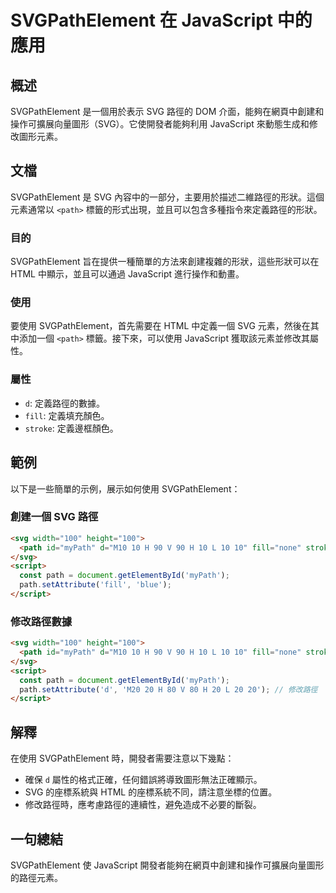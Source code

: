 <!--
Meta Description: # SVGPathElement 在 JavaScript 中的應用 ## 概述 SVGPathElement 是一個用於表示 SVG 路徑的 DOM 介面，能夠在網頁中創建和操作可擴展向量圖形（SVG）。它使開發者能夠利用 JavaScript 來動態生成和修改圖形元素。 ## 文檔 SVGPat...
Meta Keywords: svg, svgpathelement, path, javascript, html
-->

# SVGPathElement 在 JavaScript 中的應用

## 概述
SVGPathElement 是一個用於表示 SVG 路徑的 DOM 介面，能夠在網頁中創建和操作可擴展向量圖形（SVG）。它使開發者能夠利用 JavaScript 來動態生成和修改圖形元素。

## 文檔
SVGPathElement 是 SVG 內容中的一部分，主要用於描述二維路徑的形狀。這個元素通常以 `<path>` 標籤的形式出現，並且可以包含多種指令來定義路徑的形狀。

### 目的
SVGPathElement 旨在提供一種簡單的方法來創建複雜的形狀，這些形狀可以在 HTML 中顯示，並且可以通過 JavaScript 進行操作和動畫。

### 使用
要使用 SVGPathElement，首先需要在 HTML 中定義一個 SVG 元素，然後在其中添加一個 `<path>` 標籤。接下來，可以使用 JavaScript 獲取該元素並修改其屬性。

### 屬性
- `d`: 定義路徑的數據。
- `fill`: 定義填充顏色。
- `stroke`: 定義邊框顏色。

## 範例
以下是一些簡單的示例，展示如何使用 SVGPathElement：

### 創建一個 SVG 路徑
```html
<svg width="100" height="100">
  <path id="myPath" d="M10 10 H 90 V 90 H 10 L 10 10" fill="none" stroke="black"/>
</svg>
<script>
  const path = document.getElementById('myPath');
  path.setAttribute('fill', 'blue');
</script>
```

### 修改路徑數據
```html
<svg width="100" height="100">
  <path id="myPath" d="M10 10 H 90 V 90 H 10 L 10 10" fill="none" stroke="black"/>
</svg>
<script>
  const path = document.getElementById('myPath');
  path.setAttribute('d', 'M20 20 H 80 V 80 H 20 L 20 20'); // 修改路徑
</script>
```

## 解釋
在使用 SVGPathElement 時，開發者需要注意以下幾點：
- 確保 `d` 屬性的格式正確，任何錯誤將導致圖形無法正確顯示。
- SVG 的座標系統與 HTML 的座標系統不同，請注意坐標的位置。
- 修改路徑時，應考慮路徑的連續性，避免造成不必要的斷裂。

## 一句總結
SVGPathElement 使 JavaScript 開發者能夠在網頁中創建和操作可擴展向量圖形的路徑元素。